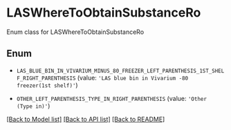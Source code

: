 # LASWhereToObtainSubstanceRo

Enum class for LASWhereToObtainSubstanceRo

## Enum

* `LAS_BLUE_BIN_IN_VIVARIUM_MINUS_80_FREEZER_LEFT_PARENTHESIS_1ST_SHELF_RIGHT_PARENTHESIS` (value: `'LAS blue bin in Vivarium -80 freezer(1st shelf)'`)

* `OTHER_LEFT_PARENTHESIS_TYPE_IN_RIGHT_PARENTHESIS` (value: `'Other (Type in)'`)

[[Back to Model list]](../README.md#documentation-for-models) [[Back to API list]](../README.md#documentation-for-api-endpoints) [[Back to README]](../README.md)


